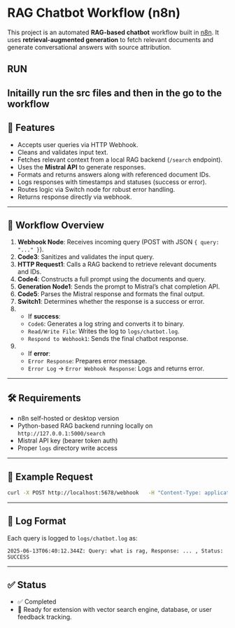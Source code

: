 # RAG Chatbot Workflow (n8n)

This project is an automated **RAG-based chatbot** workflow built in [n8n](https://n8n.io/). It uses **retrieval-augmented generation** to fetch relevant documents and generate conversational answers with source attribution.
##  RUN

Initailly run the src files and then in the go to the workflow 
---

## 📌 Features

- Accepts user queries via HTTP Webhook.
- Cleans and validates input text.
- Fetches relevant context from a local RAG backend (`/search` endpoint).
- Uses the **Mistral API** to generate responses.
- Formats and returns answers along with referenced document IDs.
- Logs responses with timestamps and statuses (success or error).
- Routes logic via Switch node for robust error handling.
- Returns response directly via webhook.

---

## 📂 Workflow Overview

1. **Webhook Node**: Receives incoming query (POST with JSON `{ query: "..." }`).
2. **Code3**: Sanitizes and validates the input query.
3. **HTTP Request1**: Calls a RAG backend to retrieve relevant documents and IDs.
4. **Code4**: Constructs a full prompt using the documents and query.
5. **Generation Node1**: Sends the prompt to Mistral’s chat completion API.
6. **Code5**: Parses the Mistral response and formats the final output.
7. **Switch1**: Determines whether the response is a success or error.
8. - If **success**:
   - `Code6`: Generates a log string and converts it to binary.
   - `Read/Write File`: Writes the log to `logs/chatbot.log`.
   - `Respond to Webhook1`: Sends the final chatbot response.
9. - If **error**:
   - `Error Response`: Prepares error message.
   - `Error Log` → `Error Webhook Response`: Logs and returns error.

---

## 🛠 Requirements

- n8n self-hosted or desktop version
- Python-based RAG backend running locally on `http://127.0.0.1:5000/search`
- Mistral API key (bearer token auth)
- Proper `logs` directory write access

---

## 🧪 Example Request

```bash
curl -X POST http://localhost:5678/webhook   -H "Content-Type: application/json"   -d '{"query": "What is retrieval-augmented generation?"}'
```

---

## 📁 Log Format

Each query is logged to `logs/chatbot.log` as:

```
2025-06-13T06:40:12.344Z: Query: what is rag, Response: ... , Status: SUCCESS
```




---

## ✅ Status

- ✅ Completed
- 🚀 Ready for extension with vector search engine, database, or user feedback tracking.
